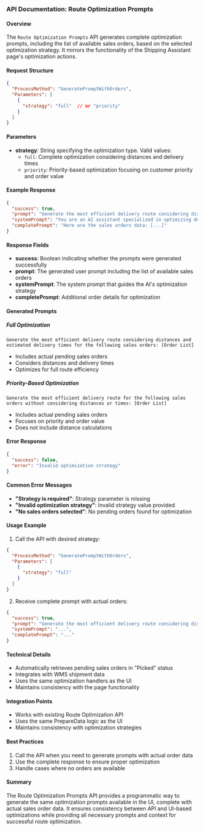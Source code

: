 ### API Documentation: Route Optimization Prompts

#### Overview
The `Route Optimization Prompts` API generates complete optimization prompts, including the list of available sales orders, based on the selected optimization strategy. It mirrors the functionality of the Shipping Assistant page's optimization actions.

#### Request Structure
```json
{
  "ProcessMethod": "GeneratePromptWithOrders",
  "Parameters": [
    {
      "strategy": "full"  // or "priority"
    }
  ]
}
```

#### Parameters
- **strategy**: String specifying the optimization type. Valid values:
  - `full`: Complete optimization considering distances and delivery times
  - `priority`: Priority-based optimization focusing on customer priority and order value

#### Example Response
```json
{
  "success": true,
  "prompt": "Generate the most efficient delivery route considering distances and estimated delivery times for the following sales orders: SO-001, SO-002, SO-003",
  "systemPrompt": "You are an AI assistant specialized in optimizing delivery routes...",
  "completePrompt": "Here are the sales orders data: [...]"
}
```

#### Response Fields
- **success**: Boolean indicating whether the prompts were generated successfully
- **prompt**: The generated user prompt including the list of available sales orders
- **systemPrompt**: The system prompt that guides the AI's optimization strategy
- **completePrompt**: Additional order details for optimization

#### Generated Prompts

##### Full Optimization
```text
Generate the most efficient delivery route considering distances and estimated delivery times for the following sales orders: [Order List]
```
- Includes actual pending sales orders
- Considers distances and delivery times
- Optimizes for full route efficiency

##### Priority-Based Optimization
```text
Generate the most efficient delivery route for the following sales orders without considering distances or times: [Order List]
```
- Includes actual pending sales orders
- Focuses on priority and order value
- Does not include distance calculations

#### Error Response
```json
{
  "success": false,
  "error": "Invalid optimization strategy"
}
```

#### Common Error Messages
- **"Strategy is required"**: Strategy parameter is missing
- **"Invalid optimization strategy"**: Invalid strategy value provided
- **"No sales orders selected"**: No pending orders found for optimization

#### Usage Example
1. Call the API with desired strategy:
```json
{
  "ProcessMethod": "GeneratePromptWithOrders",
  "Parameters": [
    {
      "strategy": "full"
    }
  ]
}
```

2. Receive complete prompt with actual orders:
```json
{
  "success": true,
  "prompt": "Generate the most efficient delivery route considering distances and estimated delivery times for the following sales orders: SO-03001678, SO-03001698, SO-03001691",
  "systemPrompt": "...",
  "completePrompt": "..."
}
```

#### Technical Details
- Automatically retrieves pending sales orders in "Picked" status
- Integrates with WMS shipment data
- Uses the same optimization handlers as the UI
- Maintains consistency with the page functionality

#### Integration Points
- Works with existing Route Optimization API
- Uses the same PrepareData logic as the UI
- Maintains consistency with optimization strategies

#### Best Practices
1. Call the API when you need to generate prompts with actual order data
2. Use the complete response to ensure proper optimization
3. Handle cases where no orders are available

#### Summary
The Route Optimization Prompts API provides a programmatic way to generate the same optimization prompts available in the UI, complete with actual sales order data. It ensures consistency between API and UI-based optimizations while providing all necessary prompts and context for successful route optimization.